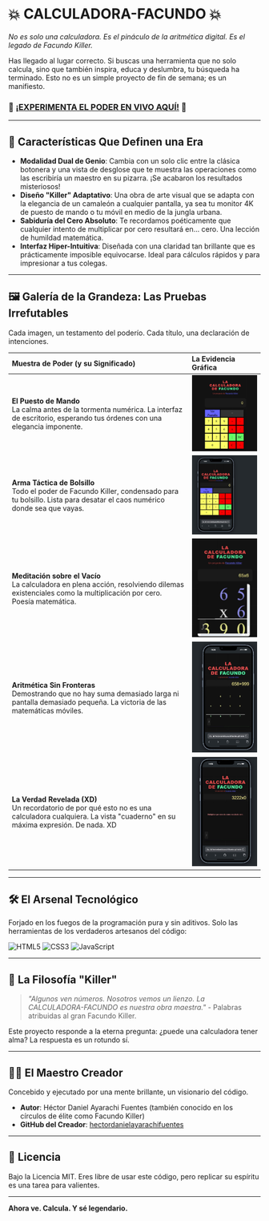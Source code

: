 # 💥 CALCULADORA-FACUNDO 💥

*No es solo una calculadora. Es el pináculo de la aritmética digital. Es el legado de Facundo Killer.*

Has llegado al lugar correcto. Si buscas una herramienta que no solo calcula, sino que también inspira, educa y deslumbra, tu búsqueda ha terminado. Esto no es un simple proyecto de fin de semana; es un manifiesto.

### 🚀 **[¡EXPERIMENTA EL PODER EN VIVO AQUÍ!](https://hectordanielayarachifuentes.github.io/CALCULADORA-FACUNDO/)** 🚀

---

## 🌟 Características Que Definen una Era

*   **Modalidad Dual de Genio**: Cambia con un solo clic entre la clásica botonera y una vista de desglose que te muestra las operaciones como las escribiría un maestro en su pizarra. ¡Se acabaron los resultados misteriosos!
*   **Diseño "Killer" Adaptativo**: Una obra de arte visual que se adapta con la elegancia de un camaleón a cualquier pantalla, ya sea tu monitor 4K de puesto de mando o tu móvil en medio de la jungla urbana.
*   **Sabiduría del Cero Absoluto**: Te recordamos poéticamente que cualquier intento de multiplicar por cero resultará en... cero. Una lección de humildad matemática.
*   **Interfaz Hiper-Intuitiva**: Diseñada con una claridad tan brillante que es prácticamente imposible equivocarse. Ideal para cálculos rápidos y para impresionar a tus colegas.

---

## 🖼️ Galería de la Grandeza: Las Pruebas Irrefutables

Cada imagen, un testamento del poderío. Cada título, una declaración de intenciones.

| Muestra de Poder (y su Significado)                  | La Evidencia Gráfica                                                                                                                                           |
| :------------------------------------------------------ | :-------------------------------------------------------------------------------------------------------------------------------------------------------------- |
| **El Puesto de Mando**<br>La calma antes de la tormenta numérica. La interfaz de escritorio, esperando tus órdenes con una elegancia imponente. | <img src="https://github.com/HectorDanielAyarachiFuentes/CALCULADORA-FACUNDO/blob/main/img/Inicio%20de%20calculadora.jpeg?raw=true" alt="Inicio de calculadora" width="250"/> |
| **Arma Táctica de Bolsillo**<br>Todo el poder de Facundo Killer, condensado para tu bolsillo. Lista para desatar el caos numérico donde sea que vayas.        | <img src="https://github.com/HectorDanielAyarachiFuentes/CALCULADORA-FACUNDO/blob/main/img/Version%20movil.jpeg?raw=true" alt="Version movil" width="250"/> |
| **Meditación sobre el Vacío**<br>La calculadora en plena acción, resolviendo dilemas existenciales como la multiplicación por cero. Poesía matemática.   | <img src="https://github.com/HectorDanielAyarachiFuentes/CALCULADORA-FACUNDO/blob/main/img/Haciendo%20cuentas.jpeg?raw=true" alt="Haciendo cuentas" width="250"/> |
| **Aritmética Sin Fronteras**<br>Demostrando que no hay suma demasiado larga ni pantalla demasiado pequeña. La victoria de las matemáticas móviles.      | <img src="https://github.com/HectorDanielAyarachiFuentes/CALCULADORA-FACUNDO/blob/main/img/mas%20cuentas%20moviles.jpeg?raw=true" alt="mas cuentas moviles" width="250"/> |
| **La Verdad Revelada (XD)**<br>Un recordatorio de por qué esto no es una calculadora cualquiera. La vista "cuaderno" en su máxima expresión. De nada. XD | <img src="https://github.com/HectorDanielAyarachiFuentes/CALCULADORA-FACUNDO/blob/main/img/Para%20recordarte%20XD.jpeg?raw=true" alt="Para recordarte XD" width="250"/> |

---

## 🛠️ El Arsenal Tecnológico

Forjado en los fuegos de la programación pura y sin aditivos. Solo las herramientas de los verdaderos artesanos del código:

![HTML5](https://img.shields.io/badge/HTML5-E34F26?style=for-the-badge&logo=html5&logoColor=white)
![CSS3](https://img.shields.io/badge/CSS3-1572B6?style=for-the-badge&logo=css3&logoColor=white)
![JavaScript](https://img.shields.io/badge/JavaScript-F7DF1E?style=for-the-badge&logo=javascript&logoColor=black)

---

## 🧠 La Filosofía "Killer"

> *"Algunos ven números. Nosotros vemos un lienzo. La CALCULADORA-FACUNDO es nuestra obra maestra."* - Palabras atribuidas al gran Facundo Killer.

Este proyecto responde a la eterna pregunta: ¿puede una calculadora tener alma? La respuesta es un rotundo sí.

---

## 👨‍💻 El Maestro Creador

Concebido y ejecutado por una mente brillante, un visionario del código.

*   **Autor**: Héctor Daniel Ayarachi Fuentes (también conocido en los círculos de élite como Facundo Killer)
*   **GitHub del Creador**: [hectordanielayarachifuentes](https://github.com/hectordanielayarachifuentes)

---

## 📜 Licencia

Bajo la Licencia MIT. Eres libre de usar este código, pero replicar su espíritu es una tarea para valientes.

---

**Ahora ve. Calcula. Y sé legendario.**

